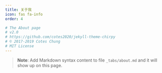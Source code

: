 ```yaml
---
title: 关于我
icon: fas fa-info
order: 4

# The About page
# v2.0
# https://github.com/cotes2020/jekyll-theme-chirpy
# © 2017-2019 Cotes Chung
# MIT License
---
```



> **Note**: Add Markdown syntax content to file `_tabs/about.md` and it will show up on this page.
